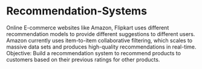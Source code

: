 # Recommendation-Systems
Online E-commerce websites like Amazon, Flipkart uses different recommendation models to provide different suggestions to different users. Amazon currently uses item-to-item collaborative filtering, which scales to massive data sets and produces high-quality recommendations in real-time.  Objective: Build a recommendation system to recommend products to customers based on their previous ratings for other products.
